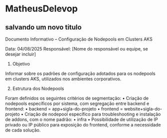 # MatheusDelevop
## salvando um novo titulo


Documento Informativo – Configuração de Nodepools em Clusters AKS

Data: 04/08/2025
Responsável: [Nome do responsável ou equipe, se desejar incluir]

1. Objetivo

Informar sobre os padrões de configuração adotados para os nodepools em clusters AKS, utilizados nos ambientes corporativos.

2. Estrutura dos Nodepools

Foram definidos os seguintes critérios de segmentação:
	•	Criação de nodepools específicos por sistema, com segregação entre backend e frontend:
	•	backend = app+sigla-do-projeto
	•	frontend = website+sigla-do-projeto
	•	Criação de nodepool específico para troubleshooting e instalação de addons, com o nome padrão:
	•	infra
	•	Possibilidade de utilização de IP privado ou IP público para exposição do frontend, conforme a necessidade de cada solução.
